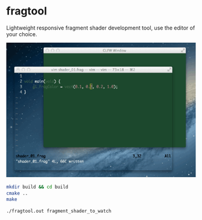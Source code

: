 fragtool
========

Lightweight responsive fragment shader development tool, use the editor of your choice.


![00](images/fragtool.gif)

```bash
mkdir build && cd build
cmake ..
make
```

```bash
./fragtool.out fragment_shader_to_watch
```
